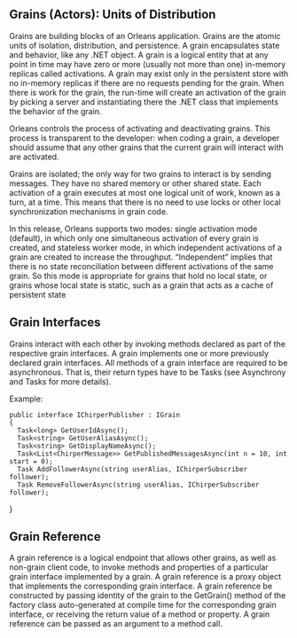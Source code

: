 ## Grains (Actors): Units of Distribution

Grains are building blocks of an Orleans application. Grains are the atomic units of isolation, distribution, and persistence. A grain encapsulates state and behavior, like any .NET object. A grain is a logical entity that at any point in time may have zero or more (usually not more than one) in-memory replicas called activations. A grain may exist only in the persistent store with no in-memory replicas if there are no requests pending for the grain. When there is work for the grain, the run-time will create an activation of the grain by picking a server and instantiating there the .NET class that implements the behavior of the grain. 

 Orleans controls the process of activating and deactivating grains. This process is transparent to the developer: when coding a grain, a developer should assume that any other grains that the current grain will interact with are activated. 

 Grains are isolated; the only way for two grains to interact is by sending messages. They have no shared memory or other shared state. Each activation of a grain executes at most one logical unit of work, known as a turn, at a time. This means that there is no need to use locks or other local synchronization mechanisms in grain code.

 In this release, Orleans supports two modes: single activation mode (default), in which only one simultaneous activation of every grain is created, and stateless worker mode, in which independent activations of a grain are created to increase the throughput. “Independent” implies that there is no state reconciliation between different activations of the same grain. So this mode is appropriate for grains that hold no local state, or grains whose local state is static, such as a grain that acts as a cache of persistent state

## Grain Interfaces

Grains interact with each other by invoking methods declared as part of the respective grain interfaces. A grain implements one or more previously declared grain interfaces. All methods of a grain interface are required to be asynchronous. That is, their return types have to be Tasks (see Asynchrony and Tasks for more details). 

 Example:

    public interface IChirperPublisher : IGrain 
    { 
      Task<long> GetUserIdAsync(); 
      Task<string> GetUserAliasAsync();
      Task<string> GetDisplayNameAsync();
      Task<List<ChirperMessage>> GetPublishedMessagesAsync(int n = 10, int start = 0); 
      Task AddFollowerAsync(string userAlias, IChirperSubscriber follower); 
      Task RemoveFollowerAsync(string userAlias, IChirperSubscriber follower); 
   } 

## Grain Reference

A grain reference is a logical endpoint that allows other grains, as well as non-grain client code, to invoke methods and properties of a particular grain interface implemented by a grain. A grain reference is a proxy object that implements the corresponding grain interface. A grain reference be constructed by passing identity of the grain to the GetGrain() method of the factory class auto-generated at compile time for the corresponding grain interface, or receiving the return value of a method or property. A grain reference can be passed as an argument to a method call.